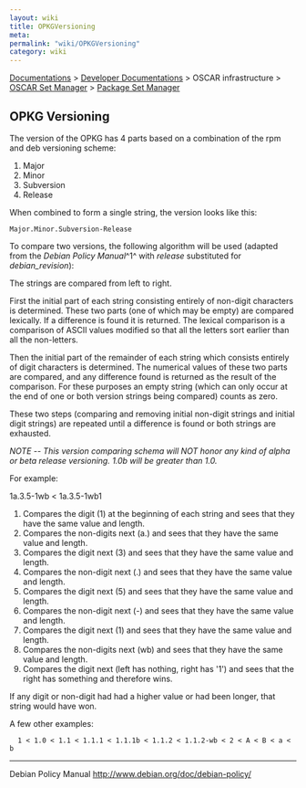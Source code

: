 ```yaml
---
layout: wiki
title: OPKGVersioning
meta: 
permalink: "wiki/OPKGVersioning"
category: wiki
---
```

<!-- Name: OPKGVersioning -->
<!-- Version: 9 -->
<!-- Author: wesbland -->
[Documentations](Document) > [Developer Documentations](DevelDocs) > OSCAR infrastructure > [OSCAR Set Manager](OSM) > [Package Set Manager](PSM)

## OPKG Versioning

The version of the OPKG has 4 parts based on a combination of the rpm and deb versioning scheme:

 1. Major
 1. Minor
 1. Subversion
 1. Release

When combined to form a single string, the version looks like this:

    Major.Minor.Subversion-Release

To compare two versions, the following algorithm will be used (adapted from the _Debian Policy Manual_^1^  with _release_ substituted for _debian_revision_):

The strings are compared from left to right.

First the initial part of each string consisting entirely of non-digit characters is determined.  These two parts (one of which may be empty) are compared lexically.  If a difference is found it is returned.  The lexical comparison is a comparison of ASCII values modified so that all the letters sort earlier than all the non-letters.

Then the initial part of the remainder of each string which consists entirely of digit characters is determined.  The numerical values of these two parts are compared, and any difference found is returned as the result of the comparison.  For these purposes an empty string (which can only occur at the end of one or both version strings being compared) counts as zero.

These two steps (comparing and removing initial non-digit strings and initial digit strings) are repeated until a difference is found or both strings are exhausted.

*NOTE -- This version comparing schema will NOT honor any kind of alpha or beta release versioning.  1.0b will be greater than 1.0.*

For example:

1a.3.5-1wb < 1a.3.5-1wb1

 1. Compares the digit (1) at the beginning of each string and sees that they have the same value and length.
 1. Compares the non-digits next (a.) and sees that they have the same value and length.
 1. Compares the digit next (3) and sees that they have the same value and length.
 1. Compares the non-digit next (.) and sees that they have the same value and length.
 1. Compares the digit next (5) and sees that they have the same value and length.
 1. Compares the non-digit next (-) and sees that they have the same value and length.
 1. Compares the digit next (1) and sees that they have the same value and length.
 1. Compares the non-digits next (wb) and sees that they have the same value and length.
 1. Compares the digit next (left has nothing, right has '1') and sees that the right has something and therefore wins.

If any digit or non-digit had had a higher value or had been longer, that string would have won.

A few other examples:


      1 < 1.0 < 1.1 < 1.1.1 < 1.1.1b < 1.1.2 < 1.1.2-wb < 2 < A < B < a < b

----

Debian Policy Manual <http://www.debian.org/doc/debian-policy/>
